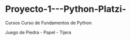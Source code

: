 # Proyecto-1---Python-Platzi-

Cursos Curso de Fundamentos de Python

Juego de Piedra - Papel - Tijera

